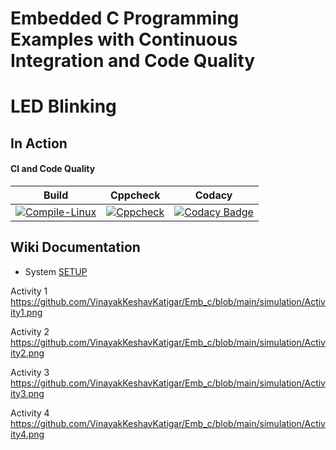 # Embedded C Programming Examples with Continuous Integration and Code Quality

# LED Blinking 

## In Action



#### CI and Code Quality

|Build|Cppcheck|Codacy|
|:--:|:--:|:--:|
|[![Compile-Linux](https://github.com/VinayakKeshavKatigar/Emb_c/actions/workflows/Compile.yml/badge.svg)](https://github.com/VinayakKeshavKatigar/Emb_c/actions/workflows/Compile.yml)|[![Cppcheck](https://github.com/VinayakKeshavKatigar/Emb_c/actions/workflows/CodeQuality.yml/badge.svg)](https://github.com/VinayakKeshavKatigar/Emb_c/actions/workflows/CodeQuality.yml)|[![Codacy Badge](https://app.codacy.com/project/badge/Grade/073e1431e9bb4f529d7fab4213c53573)](https://www.codacy.com/gh/VinayakKeshavKatigar/Emb_c/dashboard?utm_source=github.com&amp;utm_medium=referral&amp;utm_content=VinayakKeshavKatigar/Emb_c&amp;utm_campaign=Badge_Grade)
## Wiki Documentation
* System [SETUP](https://github.com/Bharathgopal/Emb-C/wiki)

Activity 1
https://github.com/VinayakKeshavKatigar/Emb_c/blob/main/simulation/Activity1.png

Activity 2
https://github.com/VinayakKeshavKatigar/Emb_c/blob/main/simulation/Activity2.png

Activity 3
https://github.com/VinayakKeshavKatigar/Emb_c/blob/main/simulation/Activity3.png

Activity 4
https://github.com/VinayakKeshavKatigar/Emb_c/blob/main/simulation/Activity4.png
